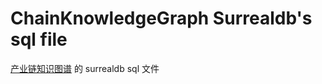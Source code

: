 # ChainKnowledgeGraph Surrealdb's sql file

[产业链知识图谱](https://github.com/liuhuanyong/ChainKnowledgeGraph) 的 surrealdb sql 文件
